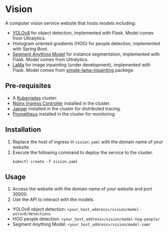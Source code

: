 # Vision

A computer vision service website that hosts models including:
- [YOLOv8](https://docs.ultralytics.com/models/yolov8/) for object detection, implemented with Flask. Model comes from Ultralytics.
- Histogram oriented gradients (HOG) for people detection, implemented with Spring Boot.
- [Segment Anything Model](https://docs.ultralytics.com/models/sam/) for instance segmentation, implemented with Flask. Model comes from Ultralytics.
- [LaMa](https://github.com/advimman/lama) for image inpainting (under development), implemented with Flask. Model comes from [simple-lama-inpainting](https://pypi.org/project/simple-lama-inpainting/) packege.

## Pre-requisites
- A [Kubernetes](https://kubernetes.io/) cluster.
- [Nginx Ingress Controller](https://kubernetes.github.io/ingress-nginx/) installed in the cluster.
- [Jaeger](https://www.jaegertracing.io/) installed in the cluster for distributed tracing.
- [Prometheus](https://prometheus.io/) installed in the cluster for monitoring.

## Installation
1. Replace the host of ingress in `vision.yaml` with the domain name of your website.
2. Execute the following command to deploy the service to the cluster.
    ```
    kubectl create -f vision.yaml
    ```

## Usage
1. Access the website with the domain name of your website and port 30000.
2. Use the API to interact with the models.
- YOLOv8 object detection: `<your_host_address>/vision/model-yolov8/detections`
- HOG people detection: `<your_host_address>/vision/model-hog-people/`
- Segment Anything Model: `<your_host_address>/vision/model-sam/`
